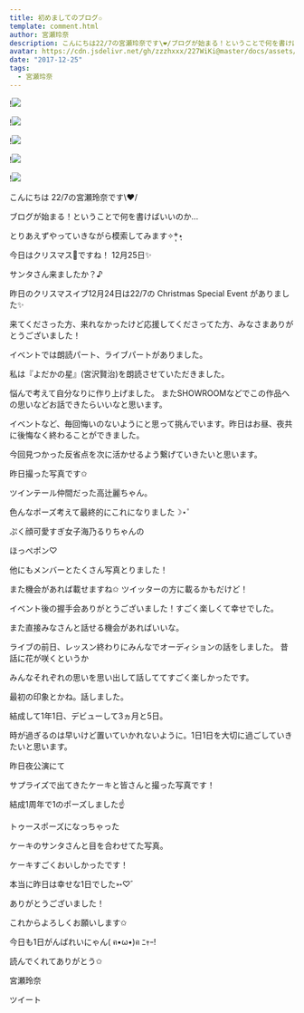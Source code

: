 ```yaml
---
title: 初めましてのブログ✩
template: comment.html
author: 宮瀬玲奈
description: こんにちは22/7の宮瀬玲奈です\❤︎/ブログが始まる！ということで何を書けばいいのか...とりあえずやっていきながら模索してみます✧*̣̩⋆̩今日はクリスマス🎄ですね！12月25日✨サ...
avatar: https://cdn.jsdelivr.net/gh/zzzhxxx/227WiKi@master/docs/assets/photo/avatar/reina.jpg
date: "2017-12-25"
tags:
  - 宮瀬玲奈
---
```


!![](https://cdn.jsdelivr.net/gh/227WiKi/227WiKi-image@master/blog-image/reina-2017-12-25_1.jpg)

!![](https://cdn.jsdelivr.net/gh/227WiKi/227WiKi-image@master/blog-image/reina-2017-12-25_2.jpg)

!![](https://cdn.jsdelivr.net/gh/227WiKi/227WiKi-image@master/blog-image/reina-2017-12-25_3.jpg)

!![](https://cdn.jsdelivr.net/gh/227WiKi/227WiKi-image@master/blog-image/reina-2017-12-25_4.jpg)

!![](https://cdn.jsdelivr.net/gh/227WiKi/227WiKi-image@master/blog-image/reina-2017-12-25_5.jpg)



  こんにちは
22/7の宮瀬玲奈です\❤︎/




ブログが始まる！ということで何を書けばいいのか...

とりあえずやっていきながら模索してみます✧*̣̩⋆̩





今日はクリスマス🎄ですね！
12月25日✨

サンタさん来ましたか？♪








昨日のクリスマスイブ12月24日は22/7の Christmas Special Event がありました✨


来てくださった方、来れなかったけど応援してくださってた方、みなさまありがとうございました！






イベントでは朗読パート、ライブパートがありました。


私は『よだかの星』(宮沢賢治)を朗読させていただきました。

悩んで考えて自分なりに作り上げました。
またSHOWROOMなどでこの作品への思いなどお話できたらいいなと思います。






イベントなど、毎回悔いのないようにと思って挑んでいます。昨日はお昼、夜共に後悔なく終わることができました。





今回見つかった反省点を次に活かせるよう繋げていきたいと思います。

















昨日撮った写真です✩











ツインテール仲間だった高辻麗ちゃん。

色んなポーズ考えて最終的にこれになりました☽⋆゜














ぷく顔可愛すぎ女子海乃るりちゃんの

ほっぺポン♡








他にもメンバーとたくさん写真とりました！

また機会があれば載せますね✩
ツイッターの方に載るかもだけど！












イベント後の握手会ありがとうございました！すごく楽しくて幸せでした。


また直接みなさんと話せる機会があればいいな。














ライブの前日、レッスン終わりにみんなでオーディションの話をしました。
昔話に花が咲くというか


みんなそれぞれの思いを思い出して話しててすごく楽しかったです。

最初の印象とかね。話しました。












結成して1年1日、デビューして3ヵ月と5日。


時が過ぎるのは早いけど置いていかれないように。1日1日を大切に過ごしていきたいと思います。













昨日夜公演にて

サプライズで出てきたケーキと皆さんと撮った写真です！









結成1周年で1のポーズしました☝️

トゥースポーズになっちゃった















ケーキのサンタさんと目を合わせてた写真。
















ケーキすごくおいしかったです！





本当に昨日は幸せな1日でした➳♡゛

ありがとうございました！







これからよろしくお願いします✩







今日も1日がんばれいにゃん( ฅ•ω•)ฅ ﾆｬｰ!







読んでくれてありがとう✩



宮瀬玲奈


ツイート



